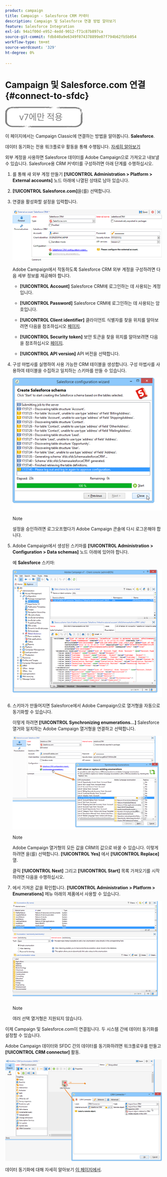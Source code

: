 ```yaml
---
product: campaign
title: Campaign - Salesforce CRM 커넥터
description: Campaign 및 Salesforce 연결 방법 알아보기
feature: Salesforce Integration
exl-id: 94a1f00d-e952-4edd-9012-f71c87b897ca
source-git-commit: fdb840a9e6349f074378899e07f794b62fb5b054
workflow-type: tm+mt
source-wordcount: '329'
ht-degree: 0%

---
```


# Campaign 및 Salesforce.com 연결{#connect-to-sfdc}

![](../../assets/v7-only.svg)

이 페이지에서는 Campaign Classic에 연결하는 방법을 알아봅니다. **Salesforce**.

데이터 동기화는 전용 워크플로우 활동을 통해 수행됩니다. [자세히 알아보기](../../platform/using/crm-data-sync.md)


외부 계정을 사용하면 Salesforce 데이터를 Adobe Campaign으로 가져오고 내보낼 수 있습니다.
Salesforce용 CRM 커넥터를 구성하려면 아래 단계를 수행하십시오.

1. 를 통해 새 외부 계정 만들기 **[!UICONTROL Administration > Platform > External accounts]** 노드 아래에 나열된 상태로 남아 있습니다.
1. **[!UICONTROL Salesforce.com]**&#x200B;을(를) 선택합니다.
1. 연결을 활성화할 설정을 입력합니다.

   ![](assets/ext_account_17.png)

   Adobe Campaign에서 작동하도록 Salesforce CRM 외부 계정을 구성하려면 다음 세부 정보를 제공해야 합니다.

   * **[!UICONTROL Account]**
Salesforce CRM에 로그인하는 데 사용되는 계정입니다.

   * **[!UICONTROL Password]**
Salesforce CRM에 로그인하는 데 사용되는 암호입니다.

   * **[!UICONTROL Client identifier]**
클라이언트 식별자를 찾을 위치를 알아보려면 다음을 참조하십시오 [페이지](https://help.salesforce.com/articleView?id=000205876&amp;type=1).

   * **[!UICONTROL Security token]**
보안 토큰을 찾을 위치를 알아보려면 다음을 참조하십시오 [페이지](https://help.salesforce.com/articleView?id=000205876&amp;type=1).

   * **[!UICONTROL API version]**
API 버전을 선택합니다.
1. 구성 마법사를 실행하여 사용 가능한 CRM 테이블을 생성합니다. 구성 마법사를 사용하여 테이블을 수집하고 일치하는 스키마를 만들 수 있습니다.

   ![](assets/crm_connectors_sfdc_launch.png)

   >[!NOTE]
   >
   >설정을 승인하려면 로그오프했다가 Adobe Campaign 콘솔에 다시 로그온해야 합니다.

1. Adobe Campaign에서 생성된 스키마를 **[!UICONTROL Administration > Configuration > Data schemas]** 노드 아래에 있어야 합니다.

   예 **Salesforce** 스키마:

   ![](assets/crm_connectors_sfdc_table.png)

1. 스키마가 만들어지면 Salesforce에서 Adobe Campaign으로 열거형을 자동으로 동기화할 수 있습니다.

   이렇게 하려면 **[!UICONTROL Synchronizing enumerations...]** Salesforce 열거와 일치하는 Adobe Campaign 열거형을 연결하고 선택합니다.



   ![](assets/crm_connectors_sfdc_enum.png)

   >[!NOTE]
   >
   >Adobe Campaign 열거형의 모든 값을 CRM의 값으로 바꿀 수 있습니다. 이렇게 하려면 을(를) 선택합니다. **[!UICONTROL Yes]** 에서 **[!UICONTROL Replace]** 열.


   클릭 **[!UICONTROL Next]** 그리고 **[!UICONTROL Start]** 목록 가져오기를 시작하려면 다음을 수행하십시오.

1. 에서 가져온 값을 확인합니다. **[!UICONTROL Administration > Platform > Enumerations]** 메뉴 아래의 제품에서 사용할 수 있습니다.

   ![](assets/crm_connectors_sfdc_exe.png)

   >[!NOTE]
   >
   > 여러 선택 열거형은 지원되지 않습니다.

이제 Campaign 및 Salesforce.com이 연결됩니다. 두 시스템 간에 데이터 동기화를 설정할 수 있습니다.

Adobe Campaign 데이터와 SFDC 간의 데이터를 동기화하려면 워크플로우를 만들고 **[!UICONTROL CRM connector]** 활동.

![](assets/crm_connectors_sfdc_wf.png)

데이터 동기화에 대해 자세히 알아보기 [이 페이지에서](../../platform/using/crm-data-sync.md).
